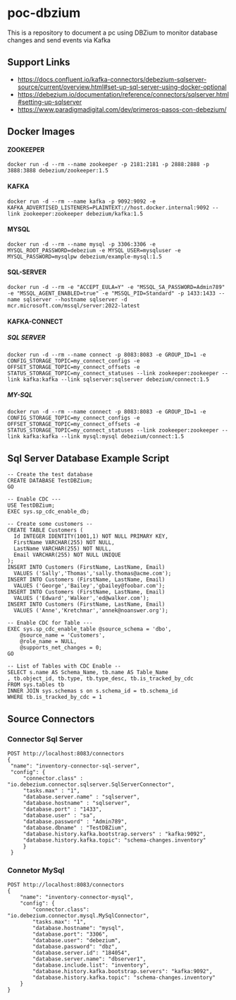 # poc-dbzium
This is a repository to document a pc using DBZium to monitor database changes and send events via Kafka

## Support Links

- https://docs.confluent.io/kafka-connectors/debezium-sqlserver-source/current/overview.html#set-up-sql-server-using-docker-optional
- https://debezium.io/documentation/reference/connectors/sqlserver.html#setting-up-sqlserver
- https://www.paradigmadigital.com/dev/primeros-pasos-con-debezium/

## Docker Images
#### ZOOKEEPER
`docker run -d --rm --name zookeeper -p 2181:2181 -p 2888:2888 -p 3888:3888 debezium/zookeeper:1.5`

#### KAFKA
`docker run -d --rm --name kafka -p 9092:9092 -e KAFKA_ADVERTISED_LISTENERS=PLAINTEXT://host.docker.internal:9092 --link zookeeper:zookeeper debezium/kafka:1.5`

#### MYSQL
`docker run -d --rm --name mysql -p 3306:3306 -e MYSQL_ROOT_PASSWORD=debezium -e MYSQL_USER=mysqluser -e MYSQL_PASSWORD=mysqlpw debezium/example-mysql:1.5`

#### SQL-SERVER
`docker run -d --rm -e "ACCEPT_EULA=Y" -e "MSSQL_SA_PASSWORD=Admin789" -e "MSSQL_AGENT_ENABLED=true" -e "MSSQL_PID=Standard" -p 1433:1433 --name sqlserver --hostname sqlserver -d mcr.microsoft.com/mssql/server:2022-latest`

#### KAFKA-CONNECT
##### SQL SERVER
`docker run -d --rm --name connect -p 8083:8083 -e GROUP_ID=1 -e CONFIG_STORAGE_TOPIC=my_connect_configs -e OFFSET_STORAGE_TOPIC=my_connect_offsets -e STATUS_STORAGE_TOPIC=my_connect_statuses --link zookeeper:zookeeper --link kafka:kafka --link sqlserver:sqlserver debezium/connect:1.5`

##### MY-SQL
`docker run -d --rm --name connect -p 8083:8083 -e GROUP_ID=1 -e CONFIG_STORAGE_TOPIC=my_connect_configs -e OFFSET_STORAGE_TOPIC=my_connect_offsets -e STATUS_STORAGE_TOPIC=my_connect_statuses --link zookeeper:zookeeper --link kafka:kafka --link mysql:mysql debezium/connect:1.5`

## Sql Server Database Example Script

```
-- Create the test database
CREATE DATABASE TestDBZium;
GO

-- Enable CDC ---
USE TestDBZium;
EXEC sys.sp_cdc_enable_db;

-- Create some customers --
CREATE TABLE Customers (
  Id INTEGER IDENTITY(1001,1) NOT NULL PRIMARY KEY,
  FirstName VARCHAR(255) NOT NULL,
  LastName VARCHAR(255) NOT NULL,
  Email VARCHAR(255) NOT NULL UNIQUE
);
INSERT INTO Customers (FirstName, LastName, Email)
  VALUES ('Sally','Thomas','sally.thomas@acme.com');
INSERT INTO Customers (FirstName, LastName, Email)
  VALUES ('George','Bailey','gbailey@foobar.com');
INSERT INTO Customers (FirstName, LastName, Email)
  VALUES ('Edward','Walker','ed@walker.com');
INSERT INTO Customers (FirstName, LastName, Email)
  VALUES ('Anne','Kretchmar','annek@noanswer.org');

-- Enable CDC for Table ---
EXEC sys.sp_cdc_enable_table @source_schema = 'dbo', 
	@source_name = 'Customers', 
	@role_name = NULL, 
	@supports_net_changes = 0;
GO

-- List of Tables with CDC Enable --
SELECT s.name AS Schema_Name, tb.name AS Table_Name
, tb.object_id, tb.type, tb.type_desc, tb.is_tracked_by_cdc
FROM sys.tables tb
INNER JOIN sys.schemas s on s.schema_id = tb.schema_id
WHERE tb.is_tracked_by_cdc = 1
```

## Source Connectors

### Connector Sql Server

```
POST http://localhost:8083/connectors
{
 "name": "inventory-connector-sql-server",
 "config": {
     "connector.class" : "io.debezium.connector.sqlserver.SqlServerConnector",
     "tasks.max" : "1",
     "database.server.name" : "sqlserver",
     "database.hostname" : "sqlserver",
     "database.port" : "1433",
     "database.user" : "sa",
     "database.password" : "Admin789",
     "database.dbname" : "TestDBZium",
     "database.history.kafka.bootstrap.servers" : "kafka:9092",
     "database.history.kafka.topic": "schema-changes.inventory"
     }
 }
```

### Connetor MySql

```
POST http://localhost:8083/connectors
{
    "name": "inventory-connector-mysql",
    "config": {
        "connector.class": "io.debezium.connector.mysql.MySqlConnector",
        "tasks.max": "1",
        "database.hostname": "mysql",
        "database.port": "3306",
        "database.user": "debezium",
        "database.password": "dbz",
        "database.server.id": "184054",
        "database.server.name": "dbserver1",
        "database.include.list": "inventory",
        "database.history.kafka.bootstrap.servers": "kafka:9092",
        "database.history.kafka.topic": "schema-changes.inventory"
    }
}
```

